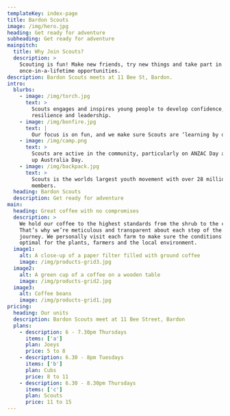 ```yaml
---
templateKey: index-page
title: Bardon Scouts
image: /img/hero.jpg
heading: Get ready for adventure
subheading: Get ready for adventure
mainpitch:
  title: Why Join Scouts?
  description: >
    Scouting is fun! Make new friends, try new things and take part in
    once-in-a-lifetime opportunities.
description: Bardon Scouts meets at 11 Bee St, Bardon.
intro:
  blurbs:
    - image: /img/torch.jpg
      text: >
        Scouts engages and inspires young people to develop confidence,
        resilience and leadership.
    - image: /img/bonfire.jpg
      text: |
        Our focus is on fun, and we make sure Scouts are ‘learning by doing.’ 
    - image: /img/camp.png
      text: >
        Scouts are active in the community, particularly on ANZAC Day and clean
        up Australia Day.
    - image: /img/backpack.jpg
      text: >
        Scouts is the worlds largest youth movement with over 28 million youth
        members.
  heading: Bardon Scouts
  description: Get ready for adventure
main:
  heading: Great coffee with no compromises
  description: >
    We hold our coffee to the highest standards from the shrub to the cup.
    That’s why we’re meticulous and transparent about each step of the coffee’s
    journey. We personally visit each farm to make sure the conditions are
    optimal for the plants, farmers and the local environment.
  image1:
    alt: A close-up of a paper filter filled with ground coffee
    image: /img/products-grid3.jpg
  image2:
    alt: A green cup of a coffee on a wooden table
    image: /img/products-grid2.jpg
  image3:
    alt: Coffee beans
    image: /img/products-grid1.jpg
pricing:
  heading: Our units
  description: Bardon Scouts meet at 11 Bee Street, Bardon
  plans:
    - description: 6 - 7.30pm Thursdays
      items: ['a']
      plan: Joeys
      price: 5 to 8
    - description: 6.30 - 8pm Tuesdays
      items: ['b']
      plan: Cubs
      price: 8 to 11
    - description: 6.30 - 8.30pm Thursdays
      items: ['c']
      plan: Scouts
      price: 11 to 15
---
```

